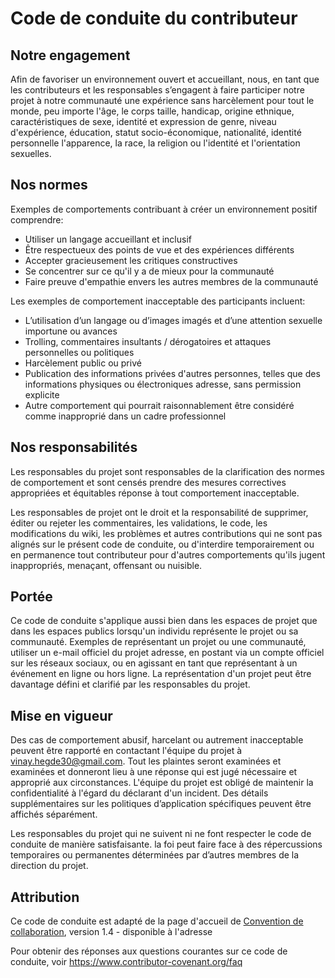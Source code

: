 # Code de conduite du contributeur

## Notre engagement

Afin de favoriser un environnement ouvert et accueillant, nous, en tant que
les contributeurs et les responsables s’engagent à faire participer notre projet à
notre communauté une expérience sans harcèlement pour tout le monde, peu importe l'âge, le corps
taille, handicap, origine ethnique, caractéristiques de sexe, identité et expression de genre,
niveau d'expérience, éducation, statut socio-économique, nationalité, identité personnelle
l'apparence, la race, la religion ou l'identité et l'orientation sexuelles.

## Nos normes

Exemples de comportements contribuant à créer un environnement positif
comprendre:

- Utiliser un langage accueillant et inclusif
- Être respectueux des points de vue et des expériences différents
- Accepter gracieusement les critiques constructives
- Se concentrer sur ce qu'il y a de mieux pour la communauté
- Faire preuve d'empathie envers les autres membres de la communauté

Les exemples de comportement inacceptable des participants incluent:

- L’utilisation d’un langage ou d’images imagés et d’une attention sexuelle importune ou avances
- Trolling, commentaires insultants / dérogatoires et attaques personnelles ou politiques
- Harcèlement public ou privé
- Publication des informations privées d'autres personnes, telles que des informations physiques ou électroniques adresse, sans permission explicite
- Autre comportement qui pourrait raisonnablement être considéré comme inapproprié dans un cadre professionnel

## Nos responsabilités

Les responsables du projet sont responsables de la clarification des normes de
comportement et sont censés prendre des mesures correctives appropriées et équitables
réponse à tout comportement inacceptable.

Les responsables de projet ont le droit et la responsabilité de supprimer, éditer ou
rejeter les commentaires, les validations, le code, les modifications du wiki, les problèmes et autres contributions
qui ne sont pas alignés sur le présent code de conduite, ou d'interdire temporairement ou
en permanence tout contributeur pour d'autres comportements qu'ils jugent inappropriés,
menaçant, offensant ou nuisible.

## Portée

Ce code de conduite s'applique aussi bien dans les espaces de projet que dans les espaces publics
lorsqu'un individu représente le projet ou sa communauté. Exemples de
représentant un projet ou une communauté, utiliser un e-mail officiel du projet
adresse, en postant via un compte officiel sur les réseaux sociaux, ou en agissant en tant que
représentant à un événement en ligne ou hors ligne. La représentation d'un projet peut être
davantage défini et clarifié par les responsables du projet.

## Mise en vigueur

Des cas de comportement abusif, harcelant ou autrement inacceptable peuvent être
rapporté en contactant l'équipe du projet à vinay.hegde30@gmail.com. Tout
les plaintes seront examinées et examinées et donneront lieu à une réponse qui
est jugé nécessaire et approprié aux circonstances. L'équipe du projet est
obligé de maintenir la confidentialité à l'égard du déclarant d'un incident.
Des détails supplémentaires sur les politiques d’application spécifiques peuvent être affichés séparément.

Les responsables du projet qui ne suivent ni ne font respecter le code de conduite de manière satisfaisante.
la foi peut faire face à des répercussions temporaires ou permanentes déterminées par d’autres
membres de la direction du projet.

## Attribution

Ce code de conduite est adapté de la page d'accueil de [Convention de collaboration](https://www.contributor-covenant.org/version/1/4/code-of-conduct.html), version 1.4 - disponible à l'adresse 

Pour obtenir des réponses aux questions courantes sur ce code de conduite, voir https://www.contributor-covenant.org/faq
